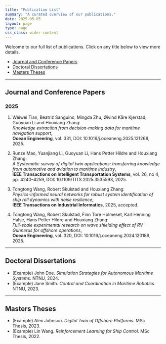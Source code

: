 ```yaml
---
title: "Publication List"
summary: "A curated overview of our publications."
date: 2025-05-05
layout: page
type: page
css_class: wider-content
---
```


Welcome to our full list of publications. Click on any title below to view more details.

- [Journal and Conference Papers](#journal)
- [Doctoral Dissertations](#doctoral)
- [Masters Theses](#masters)

---

## <span id="journal">Journal and Conference Papers</span>

### 2025

1. Weiwei Tian, Beatriz Sanguino, Mingda Zhu, Øivind Kåre Kjerstad, Guoyuan Li and Houxiang Zhang:  
   *Knowledge extraction from decision-making data for maritime navigation support*,  
   **Ocean Engineering**, vol. 331, DOI: 10.1016/j.oceaneng.2025.121268, 2025.

2. Runze Mao, Yuanjiang Li, Guoyuan Li, Hans Petter Hildre and Houxiang Zhang:  
   *A Systematic survey of digital twin applications: transferring knowledge from automotive and aviation to maritime industry*,  
   **IEEE Transactions on Intelligent Transportation Systems**, vol. 26, no 4, pp. 4240–4259, DOI: 10.1109/TITS.2025.3535593, 2025.

3. Tongtong Wang, Robert Skulstad and Houxiang Zhang:  
   *Physics-informed neural networks for robust system identification of ship roll dynamics with noise resilience*,  
   **IEEE Transactions on Industrial Informatics**, 2025, accepted.

4. Tongtong Wang, Robert Skulstad, Finn Tore Holmeset, Karl Henning Halse, Hans Petter Hildre and Houxiang Zhang:  
   *Full-scale experimental research on wave shielding effect of RV Gunnerus for offshore operations*,  
   **Ocean Engineering**, vol. 320, DOI: 10.1016/j.oceaneng.2024.120189, 2025.

---

## <span id="doctoral">Doctoral Dissertations</span>

- (Example) John Doe. *Simulation Strategies for Autonomous Maritime Systems*. NTNU, 2024.  
- (Example) Jane Smith. *Control and Coordination in Maritime Robotics*. NTNU, 2023.

---

## <span id="masters">Masters Theses</span>

- (Example) Alex Johnson. *Digital Twin of Offshore Platforms*. MSc Thesis, 2023.  
- (Example) Lin Wang. *Reinforcement Learning for Ship Control*. MSc Thesis, 2022.
